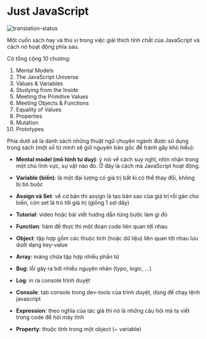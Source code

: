 # Just JavaScript
![translation-status](https://img.shields.io/badge/Status-in_process-blue)

Một cuốn sách hay và thú vị trong việc giải thích tính chất của JavaScript và cách nó hoạt động phía sau.

Có tổng cộng 10 chương:
1. Mental Models
2. The JavaScript Universe
3. Values & Variables
4. Studying from the Inside
5. Meeting the Primitive Values
6. Meeting Objects & Functions
7. Equality of Values
8. Properties
9. Mutation
10. Prototypes

Phía dưới sẽ là danh sách những thuật ngữ chuyên ngành được sử dụng trong sách (một số từ mình sẽ giữ nguyên bản gốc để tránh gây khó hiểu):
- **Mental model (mô hình tư duy)**: ý nói về cách suy nghĩ, nhìn nhận trong một chủ lĩnh vực, sự vật nào đó. Ở đây là cách mà JavaScript hoạt động.

- **Variable (biến)**: là một đại lượng có giá trị bất kì có thể thay đổi, không bị bó buộc

- **Assign và Set**: về cơ bản thì assign là tạo bản sao của giá trị rồi gán cho biến, còn set là trỏ tới giá trị (giống 1 sợi dây)

- **Tutorial**: video hoặc bài viết hướng dẫn từng bước làm gì đó

- **Function**: hàm để thực thi một đoạn code liên quan tới nhau

- **Object**: tập hợp gồm các thuộc tính (hoặc dữ liệu) liên quan tới nhau lưu dưới dạng key-value

- **Array**: mảng chứa tập hợp nhiều phần tử

- **Bug**: lỗi gây ra bởi nhiều nguyên nhân (typo, logic, ...)

- **Log**: in ra console trình duyệt

- **Console**: tab console trong dev-tools của trình duyệt, dùng để chạy lệnh javascript

- **Expression**: theo nghĩa của tác giả thì nó là những câu hỏi mà ta viết trong code để hỏi máy tính

- **Property**: thuộc tính trong một object (~ variable)